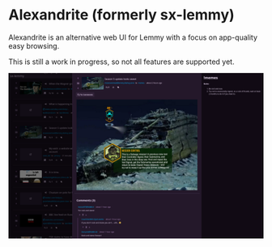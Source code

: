 # Alexandrite (formerly sx-lemmy)

Alexandrite is an alternative web UI for Lemmy with a focus on app-quality easy browsing.

This is still a work in progress, so not all features are supported yet.

![screenshot](docs/example.png)
